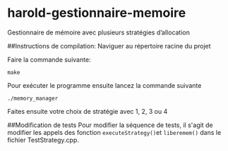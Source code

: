 # harold-gestionnaire-memoire
Gestionnaire de mémoire avec plusieurs stratégies d’allocation

##Instructions de compilation:
Naviguer au répertoire racine du projet

Faire la commande suivante:

`make`

Pour exécuter le programme ensuite lancez la commande suivante

`./memory_manager`

Faites ensuite votre choix de stratégie avec 1, 2, 3 ou 4

##Modification de tests
Pour modifier la séquence de tests, il s'agit de modifier les appels des fonction `executeStrategy()`et `liberemem()` dans le fichier TestStrategy.cpp.
